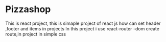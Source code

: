 # Pizzashop
This is react  project, this is simaple project of react js how can set header ,footer and items in projects
In this project i use react-router -dom create route,in project in simple css
